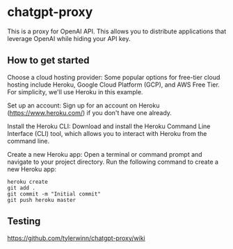 # chatgpt-proxy
This is a proxy for OpenAI API. This allows you to distribute applications that leverage OpenAI while hiding your API key.

## How to get started

Choose a cloud hosting provider: Some popular options for free-tier cloud hosting include Heroku, Google Cloud Platform (GCP), and AWS Free Tier. For simplicity, we'll use Heroku in this example.

Set up an account: Sign up for an account on Heroku (https://www.heroku.com/) if you don't have one already.

Install the Heroku CLI: Download and install the Heroku Command Line Interface (CLI) tool, which allows you to interact with Heroku from the command line.

Create a new Heroku app: Open a terminal or command prompt and navigate to your project directory. Run the following command to create a new Heroku app:

`heroku create`<br />
`git add .`<br />
`git commit -m "Initial commit"`<br />
`git push heroku master`<br />


## Testing

https://github.com/tylerwinn/chatgpt-proxy/wiki
